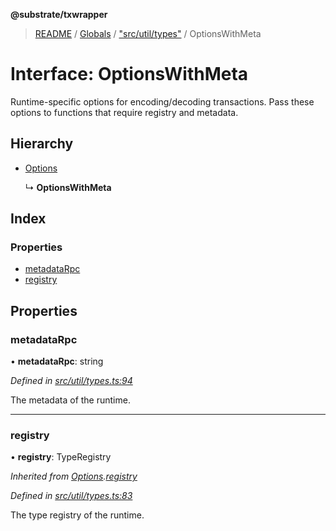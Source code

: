 **@substrate/txwrapper**

> [README](../README.md) / [Globals](../globals.md) / ["src/util/types"](../modules/_src_util_types_.md) / OptionsWithMeta

# Interface: OptionsWithMeta

Runtime-specific options for encoding/decoding transactions. Pass these
options to functions that require registry and metadata.

## Hierarchy

* [Options](_src_util_types_.options.md)

  ↳ **OptionsWithMeta**

## Index

### Properties

* [metadataRpc](_src_util_types_.optionswithmeta.md#metadatarpc)
* [registry](_src_util_types_.optionswithmeta.md#registry)

## Properties

### metadataRpc

•  **metadataRpc**: string

*Defined in [src/util/types.ts:94](https://github.com/paritytech/txwrapper/blob/ddb0953/src/util/types.ts#L94)*

The metadata of the runtime.

___

### registry

•  **registry**: TypeRegistry

*Inherited from [Options](_src_util_types_.options.md).[registry](_src_util_types_.options.md#registry)*

*Defined in [src/util/types.ts:83](https://github.com/paritytech/txwrapper/blob/ddb0953/src/util/types.ts#L83)*

The type registry of the runtime.
